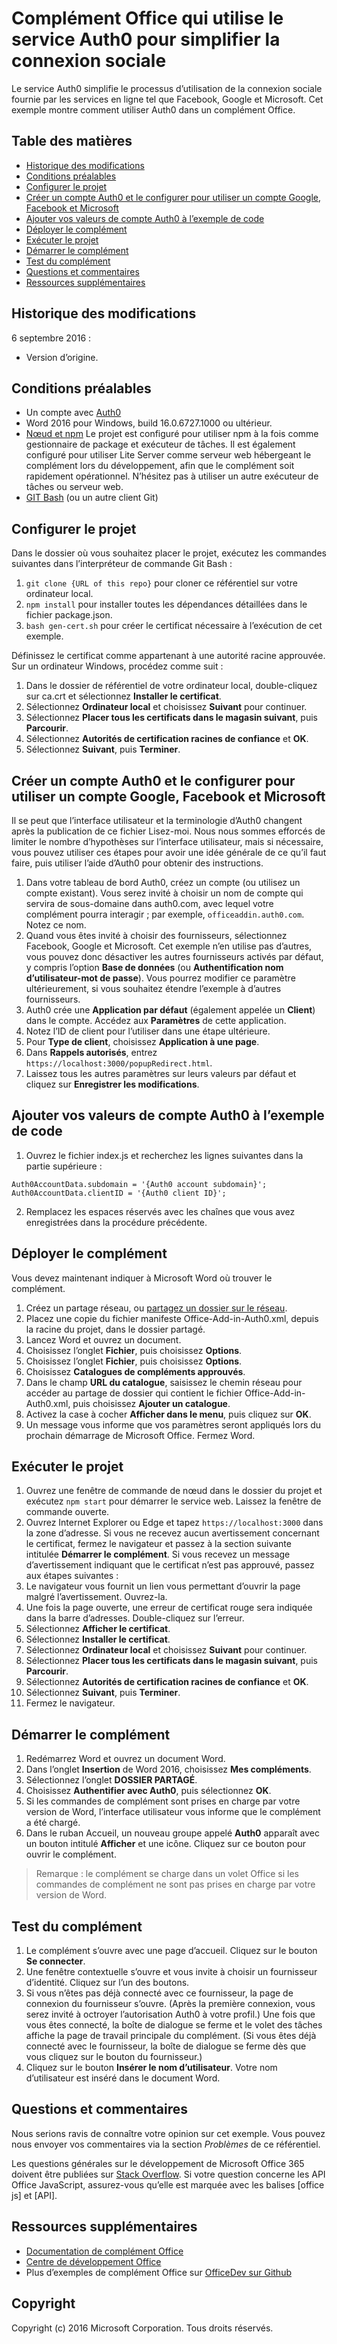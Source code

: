 # Complément Office qui utilise le service Auth0 pour simplifier la connexion sociale

Le service Auth0 simplifie le processus d’utilisation de la connexion sociale fournie par les services en ligne tel que Facebook, Google et Microsoft. Cet exemple montre comment utiliser Auth0 dans un complément Office. 

## Table des matières
* [Historique des modifications](#historique-des-modifications)
* [Conditions préalables](#conditions-préalables)
* [Configurer le projet](#configurer-le-projet)
* [Créer un compte Auth0 et le configurer pour utiliser un compte Google, Facebook et Microsoft](#créer-un-compte-auth0-et-le-configurer-pour-utiliser-un-compte-google-facebook-et-microsoft)
* [Ajouter vos valeurs de compte Auth0 à l’exemple de code](#ajouter-vos-valeurs-de-compte-auth0-à-lexemple-de-code)
* [Déployer le complément](#déployer-le-complément)
* [Exécuter le projet](#exécuter-le-projet)
* [Démarrer le complément](#démarrer-le-complément)
* [Test du complément](#test-du-complément)
* [Questions et commentaires](#questions-et-commentaires)
* [Ressources supplémentaires](#ressources-supplémentaires)

## Historique des modifications

6 septembre 2016 :

* Version d’origine.

## Conditions préalables

* Un compte avec [Auth0](https://auth0.com)
* Word 2016 pour Windows, build 16.0.6727.1000 ou ultérieur.
* [Nœud et npm](https://nodejs.org/en/) Le projet est configuré pour utiliser npm à la fois comme gestionnaire de package et exécuteur de tâches. Il est également configuré pour utiliser Lite Server comme serveur web hébergeant le complément lors du développement, afin que le complément soit rapidement opérationnel. N’hésitez pas à utiliser un autre exécuteur de tâches ou serveur web.
* [GIT Bash](https://git-scm.com/downloads) (ou un autre client Git)

## Configurer le projet

Dans le dossier où vous souhaitez placer le projet, exécutez les commandes suivantes dans l’interpréteur de commande Git Bash :

1. ```git clone {URL of this repo}``` pour cloner ce référentiel sur votre ordinateur local.
2. ```npm install``` pour installer toutes les dépendances détaillées dans le fichier package.json.
3. ```bash gen-cert.sh``` pour créer le certificat nécessaire à l’exécution de cet exemple. 

Définissez le certificat comme appartenant à une autorité racine approuvée. Sur un ordinateur Windows, procédez comme suit :

1. Dans le dossier de référentiel de votre ordinateur local, double-cliquez sur ca.crt et sélectionnez **Installer le certificat**. 
2. Sélectionnez **Ordinateur local** et choisissez **Suivant** pour continuer. 
3. Sélectionnez **Placer tous les certificats dans le magasin suivant**, puis **Parcourir**.
4. Sélectionnez **Autorités de certification racines de confiance** et **OK**. 
5. Sélectionnez **Suivant**, puis **Terminer**. 

## Créer un compte Auth0 et le configurer pour utiliser un compte Google, Facebook et Microsoft

Il se peut que l’interface utilisateur et la terminologie d’Auth0 changent après la publication de ce fichier Lisez-moi. Nous nous sommes efforcés de limiter le nombre d’hypothèses sur l’interface utilisateur, mais si nécessaire, vous pouvez utiliser ces étapes pour avoir une idée générale de ce qu’il faut faire, puis utiliser l’aide d’Auth0 pour obtenir des instructions.

1. Dans votre tableau de bord Auth0, créez un compte (ou utilisez un compte existant). Vous serez invité à choisir un nom de compte qui servira de sous-domaine dans auth0.com, avec lequel votre complément pourra interagir ; par exemple, `officeaddin.auth0.com`. Notez ce nom.
2. Quand vous êtes invité à choisir des fournisseurs, sélectionnez Facebook, Google et Microsoft. Cet exemple n’en utilise pas d’autres, vous pouvez donc désactiver les autres fournisseurs activés par défaut, y compris l’option **Base de données** (ou **Authentification nom d’utilisateur-mot de passe**). Vous pourrez modifier ce paramètre ultérieurement, si vous souhaitez étendre l’exemple à d’autres fournisseurs.
3. Auth0 crée une **Application par défaut** (également appelée un **Client**) dans le compte. Accédez aux **Paramètres** de cette application.
4. Notez l’ID de client pour l’utiliser dans une étape ultérieure.
5. Pour **Type de client**, choisissez **Application à une page**. 
6. Dans **Rappels autorisés**, entrez `https://localhost:3000/popupRedirect.html`.
7. Laissez tous les autres paramètres sur leurs valeurs par défaut et cliquez sur **Enregistrer les modifications**.

## Ajouter vos valeurs de compte Auth0 à l’exemple de code

1. Ouvrez le fichier index.js et recherchez les lignes suivantes dans la partie supérieure :
```
Auth0AccountData.subdomain = '{Auth0 account subdomain}';
Auth0AccountData.clientID = '{Auth0 client ID}';
```
2. Remplacez les espaces réservés avec les chaînes que vous avez enregistrées dans la procédure précédente.

## Déployer le complément

Vous devez maintenant indiquer à Microsoft Word où trouver le complément.

1. Créez un partage réseau, ou [partagez un dossier sur le réseau](https://technet.microsoft.com/en-us/library/cc770880.aspx).
2. Placez une copie du fichier manifeste Office-Add-in-Auth0.xml, depuis la racine du projet, dans le dossier partagé.
3. Lancez Word et ouvrez un document.
4. Choisissez l’onglet **Fichier**, puis choisissez **Options**.
5. Choisissez l’onglet **Fichier**, puis choisissez **Options**.
6. Choisissez **Catalogues de compléments approuvés**.
7. Dans le champ **URL du catalogue**, saisissez le chemin réseau pour accéder au partage de dossier qui contient le fichier Office-Add-in-Auth0.xml, puis choisissez **Ajouter un catalogue**.
8. Activez la case à cocher **Afficher dans le menu**, puis cliquez sur **OK**.
9. Un message vous informe que vos paramètres seront appliqués lors du prochain démarrage de Microsoft Office. Fermez Word.

## Exécuter le projet

1. Ouvrez une fenêtre de commande de nœud dans le dossier du projet et exécutez ```npm start``` pour démarrer le service web. Laissez la fenêtre de commande ouverte.
2. Ouvrez Internet Explorer ou Edge et tapez ```https://localhost:3000``` dans la zone d’adresse. Si vous ne recevez aucun avertissement concernant le certificat, fermez le navigateur et passez à la section suivante intitulée **Démarrer le complément**. Si vous recevez un message d’avertissement indiquant que le certificat n’est pas approuvé, passez aux étapes suivantes :
3. Le navigateur vous fournit un lien vous permettant d’ouvrir la page malgré l’avertissement. Ouvrez-la.
4. Une fois la page ouverte, une erreur de certificat rouge sera indiquée dans la barre d’adresses. Double-cliquez sur l’erreur.
5. Sélectionnez **Afficher le certificat**.
5. Sélectionnez **Installer le certificat**.
4. Sélectionnez **Ordinateur local** et choisissez **Suivant** pour continuer. 
3. Sélectionnez **Placer tous les certificats dans le magasin suivant**, puis **Parcourir**.
4. Sélectionnez **Autorités de certification racines de confiance** et **OK**. 
5. Sélectionnez **Suivant**, puis **Terminer**.
6. Fermez le navigateur.

## Démarrer le complément

1. Redémarrez Word et ouvrez un document Word.
2. Dans l’onglet **Insertion** de Word 2016, choisissez **Mes compléments**.
3. Sélectionnez l’onglet **DOSSIER PARTAGÉ**.
4. Choisissez **Authentifier avec Auth0**, puis sélectionnez **OK**.
5. Si les commandes de complément sont prises en charge par votre version de Word, l’interface utilisateur vous informe que le complément a été chargé.
6. Dans le ruban Accueil, un nouveau groupe appelé **Auth0** apparaît avec un bouton intitulé **Afficher** et une icône. Cliquez sur ce bouton pour ouvrir le complément.

 > Remarque : le complément se charge dans un volet Office si les commandes de complément ne sont pas prises en charge par votre version de Word.

## Test du complément

1. Le complément s’ouvre avec une page d’accueil. Cliquez sur le bouton **Se connecter**.
2. Une fenêtre contextuelle s’ouvre et vous invite à choisir un fournisseur d’identité. Cliquez sur l’un des boutons. 
3. Si vous n’êtes pas déjà connecté avec ce fournisseur, la page de connexion du fournisseur s’ouvre. (Après la première connexion, vous serez invité à octroyer l’autorisation Auth0 à votre profil.) Une fois que vous êtes connecté, la boîte de dialogue se ferme et le volet des tâches affiche la page de travail principale du complément. (Si vous êtes déjà connecté avec le fournisseur, la boîte de dialogue se ferme dès que vous cliquez sur le bouton du fournisseur.)
4. Cliquez sur le bouton **Insérer le nom d’utilisateur**. Votre nom d’utilisateur est inséré dans le document Word.

## Questions et commentaires

Nous serions ravis de connaître votre opinion sur cet exemple. Vous pouvez nous envoyer vos commentaires via la section *Problèmes* de ce référentiel.

Les questions générales sur le développement de Microsoft Office 365 doivent être publiées sur [Stack Overflow](http://stackoverflow.com/questions/tagged/office-js+API). Si votre question concerne les API Office JavaScript, assurez-vous qu’elle est marquée avec les balises [office js] et [API].

## Ressources supplémentaires

* [Documentation de complément Office](https://msdn.microsoft.com/en-us/library/office/jj220060.aspx)
* [Centre de développement Office](http://dev.office.com/)
* Plus d’exemples de complément Office sur [OfficeDev sur Github](https://github.com/officedev)

## Copyright
Copyright (c) 2016 Microsoft Corporation. Tous droits réservés.

